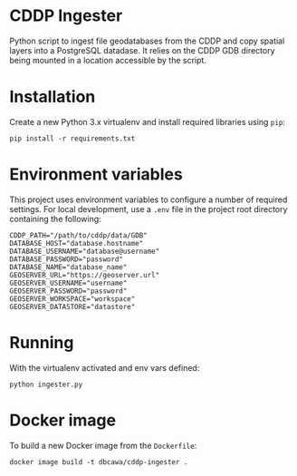 CDDP Ingester
=============

Python script to ingest file geodatabases from the CDDP and copy spatial
layers into a PostgreSQL datadase. It relies on the CDDP GDB directory being
mounted in a location accessible by the script.

# Installation

Create a new Python 3.x virtualenv and install required libraries using `pip`:

    pip install -r requirements.txt

# Environment variables

This project uses environment variables to configure a number of required
settings. For local development, use a `.env` file in the project root directory
containing the following:

    CDDP_PATH="/path/to/cddp/data/GDB"
    DATABASE_HOST="database.hostname"
    DATABASE_USERNAME="database@username"
    DATABASE_PASSWORD="password"
    DATABASE_NAME="database_name"
    GEOSERVER_URL="https://geoserver.url"
    GEOSERVER_USERNAME="username"
    GEOSERVER_PASSWORD="password"
    GEOSERVER_WORKSPACE="workspace"
    GEOSERVER_DATASTORE="datastore"

# Running

With the virtualenv activated and env vars defined:

    python ingester.py

# Docker image

To build a new Docker image from the `Dockerfile`:

    docker image build -t dbcawa/cddp-ingester .
